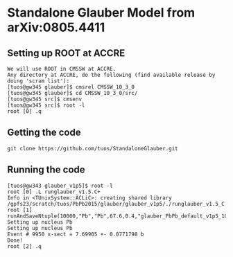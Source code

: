 # Standalone Glauber Model from arXiv:0805.4411

## Setting up ROOT at ACCRE

```
We will use ROOT in CMSSW at ACCRE.
Any directory at ACCRE, do the following (find available release by doing 'scram list'):
[tuos@gw345 glauber]$ cmsrel CMSSW_10_3_0
[tuos@gw345 glauber]$ cd CMSSW_10_3_0/src/
[tuos@gw345 src]$ cmsenv
[tuos@gw345 src]$ root -l
root [0] .q
```
## Getting the code

```
git clone https://github.com/tuos/StandaloneGlauber.git 
```

## Running the code

```
[tuos@gw343 glauber_v1p5]$ root -l
root [0] .L runglauber_v1.5.C+
Info in <TUnixSystem::ACLiC>: creating shared library /gpfs23/scratch/tuos/PbPb2015/glauber/glauber_v1p5/./runglauber_v1.5_C.so
root [1] runAndSaveNtuple(10000,"Pb","Pb",67.6,0.4,"glauber_PbPb_default_v1p5_10k.root")
Setting up nucleus Pb
Setting up nucleus Pb
Event # 9950 x-sect = 7.69905 +- 0.0771798 b        
Done!
root [2] .q
```

